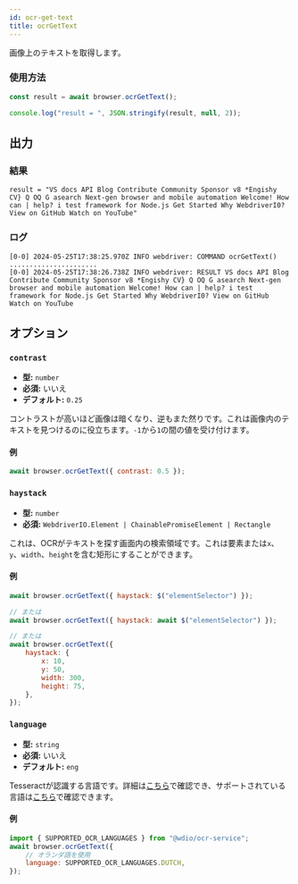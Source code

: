```yaml
---
id: ocr-get-text
title: ocrGetText
---
```


画像上のテキストを取得します。

### 使用方法

```js
const result = await browser.ocrGetText();

console.log("result = ", JSON.stringify(result, null, 2));
```

## 出力

### 結果

```logs
result = "VS docs API Blog Contribute Community Sponsor v8 *Engishy CV} Q OQ G asearch Next-gen browser and mobile automation Welcome! How can | help? i test framework for Node.js Get Started Why WebdriverI0? View on GitHub Watch on YouTube"
```

### ログ

```log
[0-0] 2024-05-25T17:38:25.970Z INFO webdriver: COMMAND ocrGetText()
......................
[0-0] 2024-05-25T17:38:26.738Z INFO webdriver: RESULT VS docs API Blog Contribute Community Sponsor v8 *Engishy CV} Q OQ G asearch Next-gen browser and mobile automation Welcome! How can | help? i test framework for Node.js Get Started Why WebdriverI0? View on GitHub Watch on YouTube
```

## オプション

### `contrast`

-   **型:** `number`
-   **必須:** いいえ
-   **デフォルト:** `0.25`

コントラストが高いほど画像は暗くなり、逆もまた然りです。これは画像内のテキストを見つけるのに役立ちます。`-1`から`1`の間の値を受け付けます。

#### 例

```js
await browser.ocrGetText({ contrast: 0.5 });
```

### `haystack`

-   **型:** `number`
-   **必須:** `WebdriverIO.Element | ChainablePromiseElement | Rectangle`

これは、OCRがテキストを探す画面内の検索領域です。これは要素または`x`、`y`、`width`、`height`を含む矩形にすることができます。

#### 例

```js
await browser.ocrGetText({ haystack: $("elementSelector") });

// または
await browser.ocrGetText({ haystack: await $("elementSelector") });

// または
await browser.ocrGetText({
    haystack: {
        x: 10,
        y: 50,
        width: 300,
        height: 75,
    },
});
```

### `language`

-   **型:** `string`
-   **必須:** いいえ
-   **デフォルト:** `eng`

Tesseractが認識する言語です。詳細は[こちら](https://tesseract-ocr.github.io/tessdoc/Data-Files-in-different-versions)で確認でき、サポートされている言語は[こちら](https://github.com/webdriverio/visual-testing/blob/main/packages/ocr-service/src/utils/constants.ts)で確認できます。

#### 例

```js
import { SUPPORTED_OCR_LANGUAGES } from "@wdio/ocr-service";
await browser.ocrGetText({
    // オランダ語を使用
    language: SUPPORTED_OCR_LANGUAGES.DUTCH,
});
```